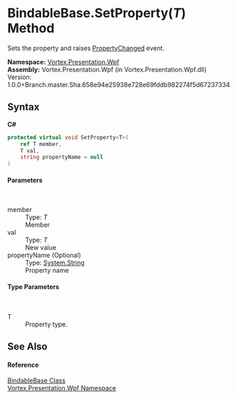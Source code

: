 # BindableBase.SetProperty(*T*) Method 
 

Sets the property and raises <a href="https://docs.microsoft.com/dotnet/api/system.componentmodel.inotifypropertychanged.propertychanged" target="_blank">PropertyChanged</a> event.

**Namespace:**&nbsp;<a href="N_Vortex_Presentation_Wpf.md">Vortex.Presentation.Wpf</a><br />**Assembly:**&nbsp;Vortex.Presentation.Wpf (in Vortex.Presentation.Wpf.dll) Version: 1.0.0+Branch.master.Sha.658e94e25938e728e69fddb982274f5d67237334

## Syntax

**C#**<br />
``` C#
protected virtual void SetProperty<T>(
	ref T member,
	T val,
	string propertyName = null
)

```


#### Parameters
&nbsp;<dl><dt>member</dt><dd>Type: *T*<br />Member</dd><dt>val</dt><dd>Type: *T*<br />New value</dd><dt>propertyName (Optional)</dt><dd>Type: <a href="https://docs.microsoft.com/dotnet/api/system.string" target="_blank">System.String</a><br />Property name</dd></dl>

#### Type Parameters
&nbsp;<dl><dt>T</dt><dd>Property type.</dd></dl>

## See Also


#### Reference
<a href="T_Vortex_Presentation_Wpf_BindableBase.md">BindableBase Class</a><br /><a href="N_Vortex_Presentation_Wpf.md">Vortex.Presentation.Wpf Namespace</a><br />